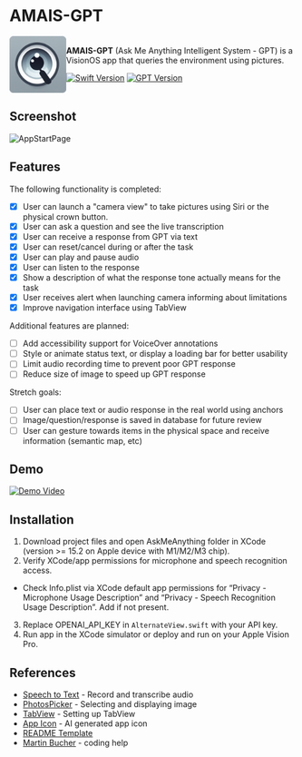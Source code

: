 # AMAIS-GPT 
<img align="left" src="AskMeAnything/AskMeAnything/Assets.xcassets/AppIcon.solidimagestack/Front.solidimagestacklayer/Content.imageset/ItunesArtwork@2x.png" width=100><br>
**AMAIS-GPT** (Ask Me Anything Intelligent System - GPT) is a VisionOS app that queries the environment using pictures. 


[![Swift Version][swift-image]][swift-url]
[![GPT Version][gpt-image]][gpt-url]
<br clear="left"/>

## Screenshot
![AppStartPage](https://github.com/steinargr/CEE342/assets/42920413/cc267329-280c-45b3-a4cc-203f7bbe5b03)

## Features

The following functionality is completed:

- [x] User can launch a "camera view" to take pictures using Siri or the physical crown button.
- [x] User can ask a question and see the live transcription
- [x] User can receive a response from GPT via text
- [x] User can reset/cancel during or after the task
- [x] User can play and pause audio
- [x] User can listen to the response
- [x] Show a description of what the response tone actually means for the task
- [x] User receives alert when launching camera informing about limitations
- [x] Improve navigation interface using TabView

Additional features are planned:

- [ ] Add accessibility support for VoiceOver annotations
- [ ] Style or animate status text, or display a loading bar for better usability
- [ ] Limit audio recording time to prevent poor GPT response
- [ ] Reduce size of image to speed up GPT response

Stretch goals:

- [ ] User can place text or audio response in the real world using anchors
- [ ] Image/question/response is saved in database for future review
- [ ] User can gesture towards items in the physical space and receive information (semantic map, etc)

## Demo
[![Demo Video](https://img.youtube.com/vi/lSpds7mvRBo/0.jpg)](https://www.youtube.com/watch?v=lSpds7mvRBo)

## Installation
1. Download project files and open AskMeAnything folder in XCode (version >= 15.2 on Apple device with M1/M2/M3 chip).
2. Verify XCode/app permissions for microphone and speech recognition access.
- Check Info.plist via XCode default app permissions for “Privacy - Microphone Usage Description” and “Privacy - Speech Recognition Usage Description”. Add if not present.
3. Replace OPENAI_API_KEY in `AlternateView.swift` with your API key.
4. Run app in the XCode simulator or deploy and run on your Apple Vision Pro.

## References

- [Speech to Text](https://developer.apple.com/tutorials/app-dev-training/transcribing-speech-to-text) - Record and transcribe audio
- [PhotosPicker](https://www.hackingwithswift.com/quick-start/swiftui/how-to-let-users-select-pictures-using-photospicker) - Selecting and displaying image
- [TabView](https://www.hackingwithswift.com/books/ios-swiftui/creating-tabs-with-tabview-and-tabitem) - Setting up TabView
- [App Icon](https://www.iconikai.com/generate-icon) - AI generated app icon
- [README Template](https://github.com/awesome-labs/swift-readme-template)
- [Martin Bucher](https://github.com/mnbucher) - coding help
  
[swift-image]:https://img.shields.io/badge/Swift-FA7343?style=for-the-badge&logo=swift&logoColor=white
[swift-url]: https://swift.org/
[gpt-image]:https://img.shields.io/badge/ChatGPT-74aa9c?style=for-the-badge&logo=openai&logoColor=white
[gpt-url]:https://chatgpt.com
